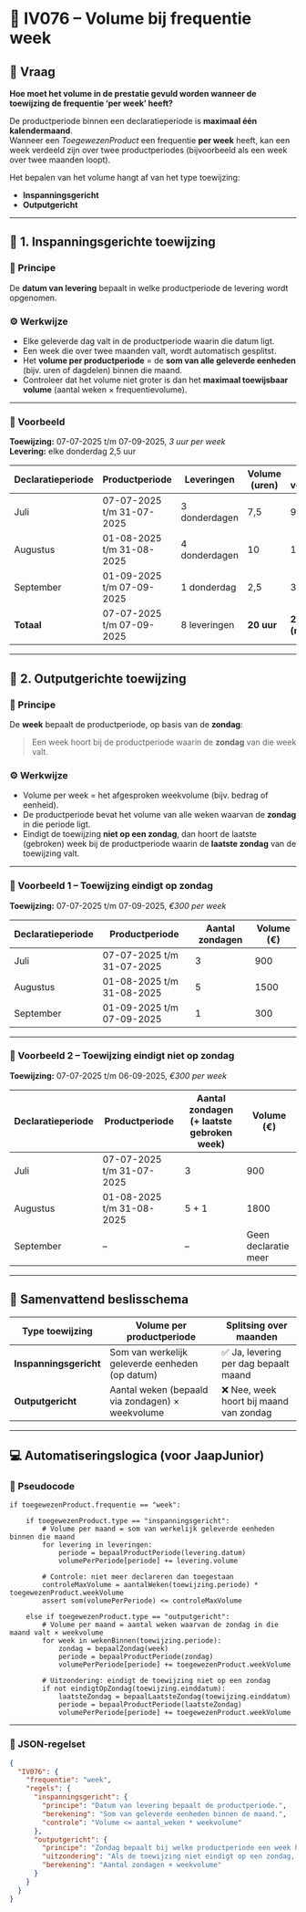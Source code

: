 # 🧾 IV076 – Volume bij frequentie **week**

## 📘 Vraag
**Hoe moet het volume in de prestatie gevuld worden wanneer de toewijzing de frequentie ‘per week’ heeft?**

De productperiode binnen een declaratieperiode is **maximaal één kalendermaand**.  
Wanneer een *ToegewezenProduct* een frequentie **per week** heeft, kan een week verdeeld zijn over twee productperiodes (bijvoorbeeld als een week over twee maanden loopt).

Het bepalen van het volume hangt af van het type toewijzing:

- **Inspanningsgericht**
- **Outputgericht**

---

## 🔹 1. Inspanningsgerichte toewijzing

### 📖 Principe
De **datum van levering** bepaalt in welke productperiode de levering wordt opgenomen.

### ⚙️ Werkwijze
- Elke geleverde dag valt in de productperiode waarin die datum ligt.  
- Een week die over twee maanden valt, wordt automatisch gesplitst.  
- Het **volume per productperiode** = de **som van alle geleverde eenheden** (bijv. uren of dagdelen) binnen die maand.  
- Controleer dat het volume niet groter is dan het **maximaal toewijsbaar volume** (aantal weken × frequentievolume).

---

### 🧮 Voorbeeld

**Toewijzing:** 07-07-2025 t/m 07-09-2025, *3 uur per week*  
**Levering:** elke donderdag 2,5 uur

| Declaratieperiode | Productperiode | Leveringen | Volume (uren) | Max. volume |
|--------------------|----------------|-------------|----------------|--------------|
| Juli | 07-07-2025 t/m 31-07-2025 | 3 donderdagen | 7,5 | 9 |
| Augustus | 01-08-2025 t/m 31-08-2025 | 4 donderdagen | 10 | 15 |
| September | 01-09-2025 t/m 07-09-2025 | 1 donderdag | 2,5 | 3 |
| **Totaal** | 07-07-2025 t/m 07-09-2025 | 8 leveringen | **20 uur** | **27 uur (max)** |

---

## 🔹 2. Outputgerichte toewijzing

### 📖 Principe
De **week** bepaalt de productperiode, op basis van de **zondag**:

> Een week hoort bij de productperiode waarin de **zondag** van die week valt.

### ⚙️ Werkwijze
- Volume per week = het afgesproken weekvolume (bijv. bedrag of eenheid).  
- De productperiode bevat het volume van alle weken waarvan de **zondag** in die periode ligt.  
- Eindigt de toewijzing **niet op een zondag**, dan hoort de laatste (gebroken) week bij de productperiode waarin de **laatste zondag** van de toewijzing valt.

---

### 🧮 Voorbeeld 1 – Toewijzing eindigt op zondag

**Toewijzing:** 07-07-2025 t/m 07-09-2025, *€300 per week*

| Declaratieperiode | Productperiode | Aantal zondagen | Volume (€) |
|--------------------|----------------|------------------|-------------|
| Juli | 07-07-2025 t/m 31-07-2025 | 3 | 900 |
| Augustus | 01-08-2025 t/m 31-08-2025 | 5 | 1500 |
| September | 01-09-2025 t/m 07-09-2025 | 1 | 300 |

---

### 🧮 Voorbeeld 2 – Toewijzing eindigt **niet** op zondag

**Toewijzing:** 07-07-2025 t/m 06-09-2025, *€300 per week*

| Declaratieperiode | Productperiode | Aantal zondagen (+ laatste gebroken week) | Volume (€) |
|--------------------|----------------|--------------------------------------------|-------------|
| Juli | 07-07-2025 t/m 31-07-2025 | 3 | 900 |
| Augustus | 01-08-2025 t/m 31-08-2025 | 5 + 1 | 1800 |
| September | – | – | Geen declaratie meer |

---

## 🧭 Samenvattend beslisschema

| Type toewijzing | Volume per productperiode | Splitsing over maanden |
|-----------------|----------------------------|------------------------|
| **Inspanningsgericht** | Som van werkelijk geleverde eenheden (op datum) | ✅ Ja, levering per dag bepaalt maand |
| **Outputgericht** | Aantal weken (bepaald via zondagen) × weekvolume | ❌ Nee, week hoort bij maand van zondag |

---

## 💻 Automatiseringslogica (voor JaapJunior)

### 🧠 Pseudocode

```pseudo
if toegewezenProduct.frequentie == "week":
    
    if toegewezenProduct.type == "inspanningsgericht":
        # Volume per maand = som van werkelijk geleverde eenheden binnen die maand
        for levering in leveringen:
            periode = bepaalProductPeriode(levering.datum)
            volumePerPeriode[periode] += levering.volume

        # Controle: niet meer declareren dan toegestaan
        controleMaxVolume = aantalWeken(toewijzing.periode) * toegewezenProduct.weekVolume
        assert som(volumePerPeriode) <= controleMaxVolume

    else if toegewezenProduct.type == "outputgericht":
        # Volume per maand = aantal weken waarvan de zondag in die maand valt × weekvolume
        for week in wekenBinnen(toewijzing.periode):
            zondag = bepaalZondag(week)
            periode = bepaalProductPeriode(zondag)
            volumePerPeriode[periode] += toegewezenProduct.weekVolume

        # Uitzondering: eindigt de toewijzing niet op een zondag
        if not eindigtOpZondag(toewijzing.einddatum):
            laatsteZondag = bepaalLaatsteZondag(toewijzing.einddatum)
            periode = bepaalProductPeriode(laatsteZondag)
            volumePerPeriode[periode] += toegewezenProduct.weekVolume
```

---

### 🧩 JSON-regelset

```json
{
  "IV076": {
    "frequentie": "week",
    "regels": {
      "inspanningsgericht": {
        "principe": "Datum van levering bepaalt de productperiode.",
        "berekening": "Som van geleverde eenheden binnen de maand.",
        "controle": "Volume <= aantal_weken * weekvolume"
      },
      "outputgericht": {
        "principe": "Zondag bepaalt bij welke productperiode een week hoort.",
        "uitzondering": "Als de toewijzing niet eindigt op een zondag, valt de laatste gebroken week in de periode met de laatste zondag.",
        "berekening": "Aantal zondagen × weekvolume"
      }
    }
  }
}
```
